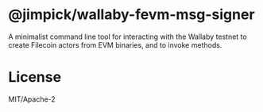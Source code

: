 @jimpick/wallaby-fevm-msg-signer
===

A minimalist command line tool for interacting with the Wallaby testnet
to create Filecoin actors from EVM binaries, and to invoke methods.

# License

MIT/Apache-2
